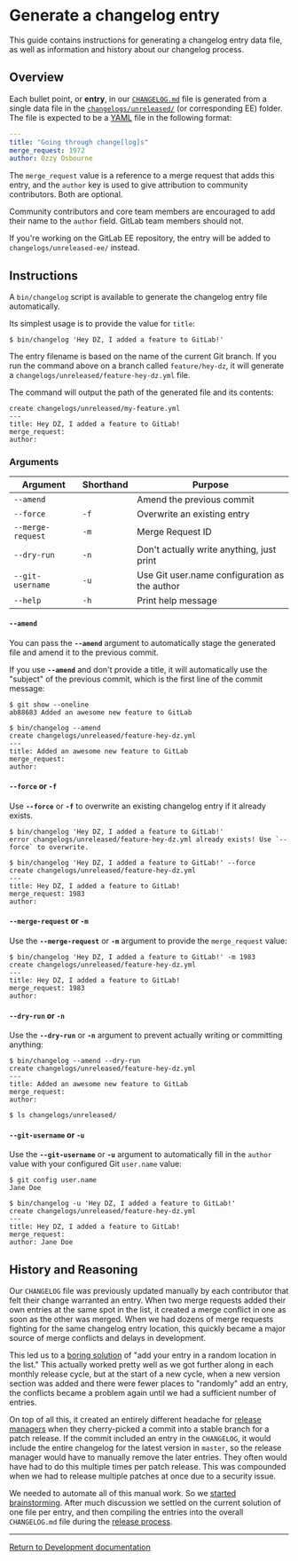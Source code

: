 # Generate a changelog entry

This guide contains instructions for generating a changelog entry data file, as
well as information and history about our changelog process.

## Overview

Each bullet point, or **entry**, in our [`CHANGELOG.md`][changelog.md] file is
generated from a single data file in the [`changelogs/unreleased/`][unreleased]
(or corresponding EE) folder. The file is expected to be a [YAML] file in the
following format:

```yaml
---
title: "Going through change[log]s"
merge_request: 1972
author: Ozzy Osbourne
```

The `merge_request` value is a reference to a merge request that adds this
entry, and the `author` key is used to give attribution to community
contributors. Both are optional.

Community contributors and core team members are encouraged to add their name to
the `author` field. GitLab team members should not.

If you're working on the GitLab EE repository, the entry will be added to
`changelogs/unreleased-ee/` instead.

[changelog.md]: https://gitlab.com/gitlab-org/gitlab-ce/blob/master/CHANGELOG.md
[unreleased]: https://gitlab.com/gitlab-org/gitlab-ce/tree/master/changelogs/
[YAML]: https://en.wikipedia.org/wiki/YAML

## Instructions

A `bin/changelog` script is available to generate the changelog entry file
automatically.

Its simplest usage is to provide the value for `title`:

```text
$ bin/changelog 'Hey DZ, I added a feature to GitLab!'
```

The entry filename is based on the name of the current Git branch. If you run
the command above on a branch called `feature/hey-dz`, it will generate a
`changelogs/unreleased/feature-hey-dz.yml` file.

The command will output the path of the generated file and its contents:

```text
create changelogs/unreleased/my-feature.yml
---
title: Hey DZ, I added a feature to GitLab!
merge_request:
author:
```

### Arguments

| Argument          | Shorthand | Purpose                                       |
| ----------------- | --------- | --------------------------------------------- |
| `--amend`         |           | Amend the previous commit                     |
| `--force`         | `-f`      | Overwrite an existing entry                   |
| `--merge-request` | `-m`      | Merge Request ID                              |
| `--dry-run`       | `-n`      | Don't actually write anything, just print     |
| `--git-username`  | `-u`      | Use Git user.name configuration as the author |
| `--help`          | `-h`      | Print help message                            |

#### `--amend`

You can pass the **`--amend`** argument to automatically stage the generated
file and amend it to the previous commit.

If you use **`--amend`** and don't provide a title, it will automatically use
the "subject" of the previous commit, which is the first line of the commit
message:

```text
$ git show --oneline
ab88683 Added an awesome new feature to GitLab

$ bin/changelog --amend
create changelogs/unreleased/feature-hey-dz.yml
---
title: Added an awesome new feature to GitLab
merge_request:
author:
```

#### `--force` or `-f`

Use **`--force`** or **`-f`** to overwrite an existing changelog entry if it
already exists.

```text
$ bin/changelog 'Hey DZ, I added a feature to GitLab!'
error changelogs/unreleased/feature-hey-dz.yml already exists! Use `--force` to overwrite.

$ bin/changelog 'Hey DZ, I added a feature to GitLab!' --force
create changelogs/unreleased/feature-hey-dz.yml
---
title: Hey DZ, I added a feature to GitLab!
merge_request: 1983
author:
```

#### `--merge-request` or `-m`

Use the **`--merge-request`** or **`-m`** argument to provide the
`merge_request` value:

```text
$ bin/changelog 'Hey DZ, I added a feature to GitLab!' -m 1983
create changelogs/unreleased/feature-hey-dz.yml
---
title: Hey DZ, I added a feature to GitLab!
merge_request: 1983
author:
```

#### `--dry-run` or `-n`

Use the **`--dry-run`** or **`-n`** argument to prevent actually writing or
committing anything:

```text
$ bin/changelog --amend --dry-run
create changelogs/unreleased/feature-hey-dz.yml
---
title: Added an awesome new feature to GitLab
merge_request:
author:

$ ls changelogs/unreleased/
```

#### `--git-username` or `-u`

Use the **`--git-username`** or **`-u`** argument to automatically fill in the
`author` value with your configured Git `user.name` value:

```text
$ git config user.name
Jane Doe

$ bin/changelog -u 'Hey DZ, I added a feature to GitLab!'
create changelogs/unreleased/feature-hey-dz.yml
---
title: Hey DZ, I added a feature to GitLab!
merge_request:
author: Jane Doe
```

## History and Reasoning

Our `CHANGELOG` file was previously updated manually by each contributor that
felt their change warranted an entry. When two merge requests added their own
entries at the same spot in the list, it created a merge conflict in one as soon
as the other was merged. When we had dozens of merge requests fighting for the
same changelog entry location, this quickly became a major source of merge
conflicts and delays in development.

This led us to a [boring solution] of "add your entry in a random location in
the list." This actually worked pretty well as we got further along in each
monthly release cycle, but at the start of a new cycle, when a new version
section was added and there were fewer places to "randomly" add an entry, the
conflicts became a problem again until we had a sufficient number of entries.

On top of all this, it created an entirely different headache for [release managers]
when they cherry-picked a commit into a stable branch for a patch release. If
the commit included an entry in the `CHANGELOG`, it would include the entire
changelog for the latest version in `master`, so the release manager would have
to manually remove the later entries. They often would have had to do this
multiple times per patch release. This was compounded when we had to release
multiple patches at once due to a security issue.

We needed to automate all of this manual work. So we [started brainstorming].
After much discussion we settled on the current solution of one file per entry,
and then compiling the entries into the overall `CHANGELOG.md` file during the
[release process].

[boring solution]: https://about.gitlab.com/handbook/#boring-solutions
[release managers]: https://gitlab.com/gitlab-org/release-tools/blob/master/doc/release-manager.md
[started brainstorming]: https://gitlab.com/gitlab-org/gitlab-ce/issues/17826
[release process]: https://gitlab.com/gitlab-org/release-tools

---

[Return to Development documentation](README.md)
